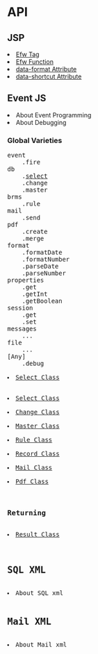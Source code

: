 <H1>API</H1>

<h2>JSP</h2>
<li><a href="api_efw_tag.md">Efw Tag</a></li>
<li><a href="api_efw_function.md">Efw Function</a></li>
<li><a href="api_data_format.md">data-format Attribute</a></li>
<li><a href="api_data_shortcut.md">data-shortcut Attribute</a></li>

<h2>Event JS</h2>
<li>About Event Programming</li>
<li>About Debugging</li>

<h3>Global Varieties</h3>
<pre>
event
	.fire
db
	.<a href="db.select.md">select</a>
	.change
	.master
brms
	.rule
mail
	.send
pdf
	.create
	.merge
format
	.formatDate
	.formatNumber
	.parseDate
	.parseNumber
properties
	.get
	.getInt
	.getBoolean
session
	.get
	.set
messages
	...
file
	...
[Any]
	.debug

<li><a href="api_select.md">Select Class</a></li>


<li><a href="api_select.md">Select Class</a></li>
<li><a href="api_change.md">Change Class</a></li>
<li><a href="api_master.md">Master Class</a></li>
<li><a href="api_rule.md">Rule Class</a></li>
<li><a href="api_record.md">Record Class</a></li>
<li><a href="api_mail.md">Mail Class</a></li>
<li><a href="api_pdf.md">Pdf Class</a></li>

<h3>Returning</h3>
<li><a href="api_result.md">Result Class</a></li>


<h2>SQL XML</h2>
<li>About SQL xml</li>
<h2>Mail XML</h2>
<li>About Mail xml</li>